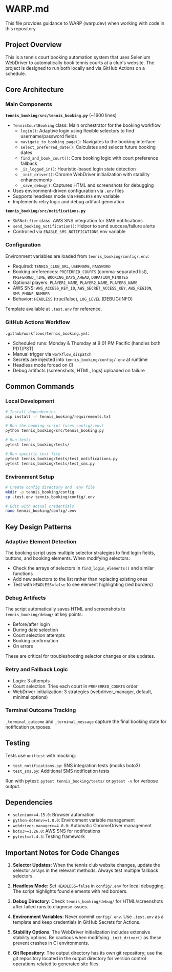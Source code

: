 # WARP.md

This file provides guidance to WARP (warp.dev) when working with code in this repository.

## Project Overview

This is a tennis court booking automation system that uses Selenium WebDriver to automatically book tennis courts at a club's website. The project is designed to run both locally and via GitHub Actions on a schedule.

## Core Architecture

### Main Components

**`tennis_booking/src/tennis_booking.py`** (~1600 lines)
- `TennisCourtBooking` class: Main orchestrator for the booking workflow
  - `login()`: Adaptive login using flexible selectors to find username/password fields
  - `navigate_to_booking_page()`: Navigates to the booking interface
  - `select_preferred_date()`: Calculates and selects future booking dates
  - `find_and_book_court()`: Core booking logic with court preference fallback
  - `_is_logged_in()`: Heuristic-based login state detection
  - `_init_driver()`: Chrome WebDriver initialization with stability enhancements
  - `_save_debug()`: Captures HTML and screenshots for debugging
- Uses environment-driven configuration via `.env` files
- Supports headless mode via `HEADLESS` env variable
- Implements retry logic and debug artifact generation

**`tennis_booking/src/notifications.py`**
- `SNSNotifier` class: AWS SNS integration for SMS notifications
- `send_booking_notification()`: Helper to send success/failure alerts
- Controlled via `ENABLE_SMS_NOTIFICATIONS` env variable

### Configuration

Environment variables are loaded from `tennis_booking/config/.env`:
- Required: `TENNIS_CLUB_URL`, `USERNAME`, `PASSWORD`
- Booking preferences: `PREFERRED_COURTS` (comma-separated list), `PREFERRED_TIME`, `BOOKING_DAYS_AHEAD`, `DURATION_MINUTES`
- Optional players: `PLAYER1_NAME`, `PLAYER2_NAME`, `PLAYER3_NAME`
- AWS SNS: `AWS_ACCESS_KEY_ID`, `AWS_SECRET_ACCESS_KEY`, `AWS_REGION`, `SMS_PHONE_NUMBER`
- Behavior: `HEADLESS` (true/false), `LOG_LEVEL` (DEBUG/INFO)

Template available at `.test.env` for reference.

### GitHub Actions Workflow

`.github/workflows/tennis_booking.yml`:
- Scheduled runs: Monday & Thursday at 9:01 PM Pacific (handles both PDT/PST)
- Manual trigger via `workflow_dispatch`
- Secrets are injected into `tennis_booking/config/.env` at runtime
- Headless mode forced on CI
- Debug artifacts (screenshots, HTML, logs) uploaded on failure

## Common Commands

### Local Development

```bash
# Install dependencies
pip install -r tennis_booking/requirements.txt

# Run the booking script (uses config/.env)
python tennis_booking/src/tennis_booking.py

# Run tests
pytest tennis_booking/tests/

# Run specific test file
pytest tennis_booking/tests/test_notifications.py
pytest tennis_booking/tests/test_sms.py
```

### Environment Setup

```bash
# Create config directory and .env file
mkdir -p tennis_booking/config
cp .test.env tennis_booking/config/.env

# Edit with actual credentials
nano tennis_booking/config/.env
```

## Key Design Patterns

### Adaptive Element Detection
The booking script uses multiple selector strategies to find login fields, buttons, and booking elements. When modifying selectors:
- Check the arrays of selectors in `find_login_elements()` and similar functions
- Add new selectors to the list rather than replacing existing ones
- Test with `HEADLESS=false` to see element highlighting (red borders)

### Debug Artifacts
The script automatically saves HTML and screenshots to `tennis_booking/debug/` at key points:
- Before/after login
- During date selection
- Court selection attempts
- Booking confirmation
- On errors

These are critical for troubleshooting selector changes or site updates.

### Retry and Fallback Logic
- Login: 3 attempts
- Court selection: Tries each court in `PREFERRED_COURTS` order
- WebDriver initialization: 3 strategies (webdriver_manager, default, minimal options)

### Terminal Outcome Tracking
`_terminal_outcome` and `_terminal_message` capture the final booking state for notification purposes.

## Testing

Tests use `unittest` with mocking:
- `test_notifications.py`: SNS integration tests (mocks boto3)
- `test_sms.py`: Additional SMS notification tests

Run with pytest: `pytest tennis_booking/tests/` or `pytest -v` for verbose output.

## Dependencies

- `selenium>=4.15.0`: Browser automation
- `python-dotenv>=1.0.0`: Environment variable management
- `webdriver-manager>=4.0.0`: Automatic ChromeDriver management
- `boto3>=1.26.0`: AWS SNS for notifications
- `pytest==7.4.3`: Testing framework

## Important Notes for Code Changes

1. **Selector Updates**: When the tennis club website changes, update the selector arrays in the relevant methods. Always test multiple fallback selectors.

2. **Headless Mode**: Set `HEADLESS=false` in `config/.env` for local debugging. The script highlights found elements with red borders.

3. **Debug Directory**: Check `tennis_booking/debug/` for HTML/screenshots after failed runs to diagnose issues.

4. **Environment Variables**: Never commit `config/.env`. Use `.test.env` as a template and keep credentials in GitHub Secrets for Actions.

5. **Stability Options**: The WebDriver initialization includes extensive stability options. Be cautious when modifying `_init_driver()` as these prevent crashes in CI environments.

6. **Git Repository**: The output directory has its own git repository; use the git repository located in the output directory for version control operations related to generated site files.
